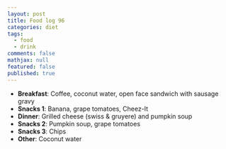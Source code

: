 ```yaml
---
layout: post
title: Food log 96
categories: diet
tags: 
  - food
  - drink
comments: false
mathjax: null
featured: false
published: true
---
```


* **Breakfast**: Coffee, coconut water, open face sandwich with sausage gravy
* **Snacks 1**: Banana, grape tomatoes, Cheez-It
* **Dinner**: Grilled cheese (swiss & gruyere) and pumpkin soup
* **Snacks 2**: Pumpkin soup, grape tomatoes
* **Snacks 3**: Chips
* **Other**: Coconut water
